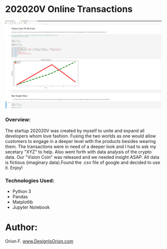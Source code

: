 # 202020V Online Transactions

<img src="https://github.com/DesignisOrion/202020V-Online-Transactions/blob/master/images/202020V%20Online%20Transactions.jpg">


### Overview:

The startup 202020V was created by myself to unite and expand all developers whom love fashion. Fusing the two worlds as one would allow customers to engage in a deeper level with the products besides wearing them. The transactions were in need of a deeper look and I had to ask my secetary "XYZ" to help. Also went forth with data analysis of the crypto data. Our "Vision Coin" was released and we needed insight ASAP. All data is fictious (imaginary data).Found the .csv file of google and decided to use it. Enjoy!



### Technologies Used:
- Python 3
- Pandas
- Matplotlib
- Jupyter Notebook


# Author: 
Orion F.
www.DesignIsOrion.com


